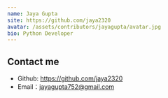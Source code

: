 ```yaml
---
name: Jaya Gupta
site: https://github.com/jaya2320
avatar: /assets/contributors/jayagupta/avatar.jpg
bio: Python Developer
---
```

## Contact me

- Github: <https://github.com/jaya2320>
- Email：jayagupta752@gmail.com

